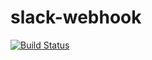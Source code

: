 # slack-webhook

[![Build Status](https://travis-ci.org/shokohara/slack-webhook.svg?branch=master)](https://travis-ci.org/shokohara/slack-webhook)

